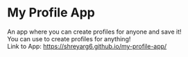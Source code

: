# My Profile App
An app where you can create profiles for anyone and save it! <br>
You can use to create profiles for anything! <br>
Link to App: https://shreyarg6.github.io/my-profile-app/

